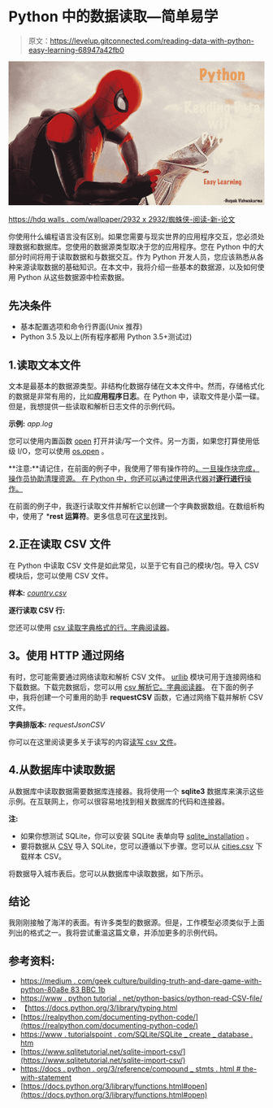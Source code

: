 # Python 中的数据读取—简单易学

> 原文：<https://levelup.gitconnected.com/reading-data-with-python-easy-learning-68947a42fb0>

![](img/182f7619cf8673b22c266467ec713ed0.png)

[https://hdq walls . com/wallpaper/2932 x 2932/蜘蛛侠-阅读-新-论文](https://hdqwalls.com/wallpaper/2932x2932/spider-man-reading-new-paper)

你使用什么编程语言没有区别。如果您需要与现实世界的应用程序交互，您必须处理数据和数据库。您使用的数据源类型取决于您的应用程序。您在 Python 中的大部分时间将用于读取数据和与数据交互。作为 Python 开发人员，您应该熟悉从各种来源读取数据的基础知识。在本文中，我将介绍一些基本的数据源，以及如何使用 Python 从这些数据源中检索数据。

## **先决条件**

*   基本配置选项和命令行界面(Unix 推荐)
*   Python 3.5 及以上(所有程序都用 Python 3.5+测试过)

## 1.读取文本文件

文本是最基本的数据源类型。非结构化数据存储在文本文件中。然而，存储格式化的数据是非常有用的，比如**应用程序日志**。在 Python 中，读取文件是小菜一碟。但是，我想提供一些读取和解析日志文件的示例代码。

**示例:** *app.log*

您可以使用内置函数 [open](https://docs.python.org/3/library/functions.html#open) 打开并读/写一个文件。另一方面，如果您打算使用低级 I/O，您可以使用 [os.open](https://docs.python.org/3/library/os.html#os.open) 。

**注意:**请记住，在前面的例子中，我使用了带有操作符的[。一旦操作块完成，操作员协助清理资源。
在 Python 中，你还可以通过使用迭代器对**逐行进行**操作。](https://docs.python.org/3/reference/compound_stmts.html#the-with-statement)

在前面的例子中，我逐行读取文件并解析它以创建一个字典数据数组。在数组析构中，使用了 ***rest 运算符**。更多信息可在[这里](https://blog.teclado.com/destructuring-in-python/)找到。

## 2.正在读取 CSV 文件

在 Python 中读取 CSV 文件是如此常见，以至于它有自己的模块/包。导入 CSV 模块后，您可以使用 CSV 文件。

**样本:** [*country.csv*](https://gist.githubusercontent.com/deepakshrma/b87c5d9d1382bdb1a2bce1b2b03bcabc/raw/22c9670d2a27c0fa132c484bc008b7fcabc09b39/country.csv)

**逐行读取 CSV 行:**

您还可以使用 [csv 读取字典格式的行。字典阅读器](https://docs.python.org/3/library/csv.html#csv.DictReader)。

## **3。使用 HTTP 通过网络**

有时，您可能需要通过网络读取和解析 CSV 文件。 [urllib](https://docs.python.org/3/library/urllib.html) 模块可用于连接网络和下载数据。下载完数据后，您可以用 [csv 解析它。字典阅读器](https://docs.python.org/3/library/csv.html#csv.DictReader)。
在下面的例子中，我将创建一个可重用的助手 **requestCSV** 函数，它通过网络下载并解析 CSV 文件。

**字典排版本:** *requestJsonCSV*

你可以在这里阅读更多关于读写的内容[读写 csv 文件](https://thepythonguru.com/python-how-to-read-and-write-csv-files/)。

## 4.从数据库中读取数据

从数据库中读取数据需要数据库连接器。我将使用一个 **sqlite3** 数据库来演示这些示例。在互联网上，你可以很容易地找到相关数据库的代码和连接器。

**注:**

*   如果你想测试 SQLite，你可以安装 SQLite 表单向导 [sqlite_installation](https://www.tutorialspoint.com/sqlite/sqlite_installation.htm) 。
*   要将数据从 [CSV](https://www.sqlitetutorial.net/wp-content/uploads/2016/05/city.csv) 导入 SQLite，您可以遵循以下步骤。您可以从 [cities.csv](https://gist.githubusercontent.com/deepakshrma/b87c5d9d1382bdb1a2bce1b2b03bcabc/raw/245d02679af4aa7998781ec369c0b09ceb7e8481/cities.csv) 下载样本 CSV。

将数据导入城市表后。您可以从数据库中读取数据，如下所示。

## **结论**

我刚刚接触了海洋的表面。有许多类型的数据源。但是，工作模型必须类似于上面列出的格式之一。我将尝试重温这篇文章，并添加更多的示例代码。

## 参考资料:

*   [https://medium . com/geek culture/building-truth-and-dare-game-with-python-80a8e 83 BBC 1b](https://medium.com/geekculture/building-truth-and-dare-game-with-python-80a8e83bbc1b)
*   [https://www . python tutorial . net/python-basics/python-read-CSV-file/](https://www.pythontutorial.net/python-basics/python-read-csv-file/)
*   【https://docs.python.org/3/library/typing.html 
*   [https://realpython.com/documenting-python-code/](https://realpython.com/documenting-python-code/)
*   [https://www . tutorialspoint . com/SQLite/SQLite _ create _ database . htm](https://www.tutorialspoint.com/sqlite/sqlite_create_database.htm)
*   [https://www.sqlitetutorial.net/sqlite-import-csv/](https://www.sqlitetutorial.net/sqlite-import-csv/)
*   [https://docs . python . org/3/reference/compound _ stmts . html # the-with-statement](https://docs.python.org/3/reference/compound_stmts.html#the-with-statement)
*   [https://docs.python.org/3/library/functions.html#open](https://docs.python.org/3/library/functions.html#open)